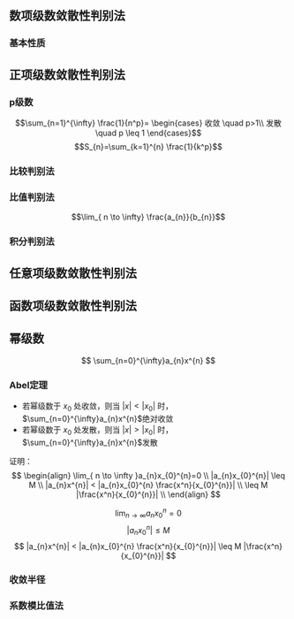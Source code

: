 ## 数项级数敛散性判别法

### 基本性质





## 正项级数敛散性判别法

### p级数

$$\sum_{n=1}^{\infty} \frac{1}{n^p}=
\begin{cases}
收敛 \quad p>1\\
发散 \quad p \leq 1
\end{cases}$$
$$S_{n}=\sum_{k=1}^{n} \frac{1}{k^p}$$

### 比较判别法



### 比值判别法

$$\lim_{ n \to \infty} \frac{a_{n}}{b_{n}}$$
### 积分判别法



## 任意项级数敛散性判别法


## 函数项级数敛散性判别法


## 幂级数

$$
\sum_{n=0}^{\infty}a_{n}x^{n} 
$$
### Abel定理

- 若幂级数于 $x_{0}$ 处收敛，则当 $|x|<|x_{0}|$ 时，  $\sum_{n=0}^{\infty}a_{n}x^{n}$绝对收敛
- 若幂级数于 $x_{0}$ 处发散，则当 $|x|>|x_{0}|$ 时，  $\sum_{n=0}^{\infty}a_{n}x^{n}$发散

证明：
$$
\begin{align}
\lim_{ n \to \infty }a_{n}x_{0}^{n}=0 \\
|a_{n}x_{0}^{n}| \leq M \\
|a_{n}x^{n}| < |a_{n}x_{0}^{n} \frac{x^n}{x_{0}^{n}}|  \\
\leq  M |\frac{x^n}{x_{0}^{n}}| \\
\end{align}
$$


$$\lim_{ n \to \infty }a_{n}x_{0}^{n}=0 $$
$$|a_{n}x_{0}^{n}| \leq M $$
$$
|a_{n}x^{n}| < |a_{n}x_{0}^{n} \frac{x^n}{x_{0}^{n}}|
\leq  M |\frac{x^n}{x_{0}^{n}}|
$$


### 收敛半径



### 系数模比值法
